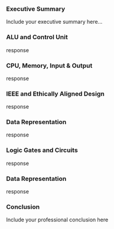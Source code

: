 ### Executive Summary 
Include your executive summary here...

### ALU and Control Unit
response

### CPU, Memory, Input & Output
response

### IEEE and Ethically Aligned Design
response

### Data Representation
response

### Logic Gates and Circuits
response

### Data Representation
response

### Conclusion

Include your professional conclusion here
